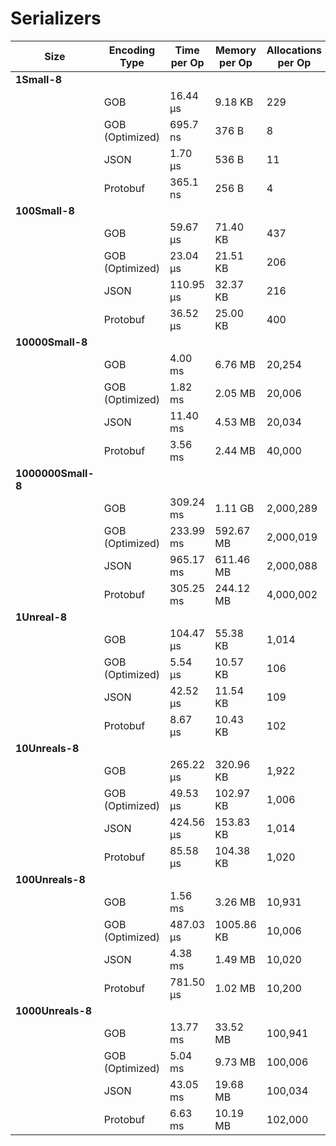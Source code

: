 # Serializers

| Size                   | Encoding Type      | Time per Op | Memory per Op   | Allocations per Op |
|------------------------|--------------------|-------------|-----------------|--------------------|
| **1Small-8**           |                    |             |                 |                    |
|                        | GOB                | 16.44 µs    | 9.18 KB         | 229                |
|                        | GOB (Optimized)    | 695.7 ns    | 376 B           | 8                  |
|                        | JSON               | 1.70 µs     | 536 B           | 11                 |
|                        | Protobuf           | 365.1 ns    | 256 B           | 4                  |
| **100Small-8**         |                    |             |                 |                    |
|                        | GOB                | 59.67 µs    | 71.40 KB        | 437                |
|                        | GOB (Optimized)    | 23.04 µs    | 21.51 KB        | 206                |
|                        | JSON               | 110.95 µs   | 32.37 KB        | 216                |
|                        | Protobuf           | 36.52 µs    | 25.00 KB        | 400                |
| **10000Small-8**       |                    |             |                 |                    |
|                        | GOB                | 4.00 ms     | 6.76 MB         | 20,254             |
|                        | GOB (Optimized)    | 1.82 ms     | 2.05 MB         | 20,006             |
|                        | JSON               | 11.40 ms    | 4.53 MB         | 20,034             |
|                        | Protobuf           | 3.56 ms     | 2.44 MB         | 40,000             |
| **1000000Small-8**     |                    |             |                 |                    |
|                        | GOB                | 309.24 ms   | 1.11 GB         | 2,000,289          |
|                        | GOB (Optimized)    | 233.99 ms   | 592.67 MB       | 2,000,019          |
|                        | JSON               | 965.17 ms   | 611.46 MB       | 2,000,088          |
|                        | Protobuf           | 305.25 ms   | 244.12 MB       | 4,000,002          |
| **1Unreal-8**          |                    |             |                 |                    |
|                        | GOB                | 104.47 µs   | 55.38 KB        | 1,014              |
|                        | GOB (Optimized)    | 5.54 µs     | 10.57 KB        | 106                |
|                        | JSON               | 42.52 µs    | 11.54 KB        | 109                |
|                        | Protobuf           | 8.67 µs     | 10.43 KB        | 102                |
| **10Unreals-8**        |                    |             |                 |                    |
|                        | GOB                | 265.22 µs   | 320.96 KB       | 1,922              |
|                        | GOB (Optimized)    | 49.53 µs    | 102.97 KB       | 1,006              |
|                        | JSON               | 424.56 µs   | 153.83 KB       | 1,014              |
|                        | Protobuf           | 85.58 µs    | 104.38 KB       | 1,020              |
| **100Unreals-8**       |                    |             |                 |                    |
|                        | GOB                | 1.56 ms     | 3.26 MB         | 10,931             |
|                        | GOB (Optimized)    | 487.03 µs   | 1005.86 KB      | 10,006             |
|                        | JSON               | 4.38 ms     | 1.49 MB         | 10,020             |
|                        | Protobuf           | 781.50 µs   | 1.02 MB         | 10,200             |
| **1000Unreals-8**      |                    |             |                 |                    |
|                        | GOB                | 13.77 ms    | 33.52 MB        | 100,941            |
|                        | GOB (Optimized)    | 5.04 ms     | 9.73 MB         | 100,006            |
|                        | JSON               | 43.05 ms    | 19.68 MB        | 100,034            |
|                        | Protobuf           | 6.63 ms     | 10.19 MB        | 102,000            |
